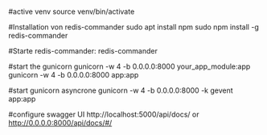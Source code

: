 


#active venv
source venv/bin/activate


#Installation von redis-commander
sudo apt install npm
sudo npm install -g redis-commander

#Starte redis-commander:
redis-commander

#start the gunicorn
gunicorn -w 4 -b 0.0.0.0:8000 your_app_module:app
gunicorn -w 4 -b 0.0.0.0:8000 app:app

#start gunicorn asyncrone
gunicorn -w 4 -b 0.0.0.0:8000 -k gevent app:app

#configure swagger UI
http://localhost:5000/api/docs/
or
http://0.0.0.0:8000/api/docs/#/

